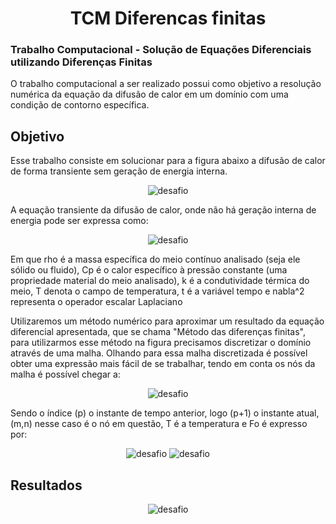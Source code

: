 <h1 align="center">TCM Diferencas finitas</h1>

<h3>Trabalho Computacional - Solução de Equações Diferenciais utilizando Diferenças Finitas </h3>

<p>O trabalho computacional a ser realizado possui como objetivo a resolução numérica da equação da difusão de calor em um domínio com uma condição de contorno específica.</p>

<h2>Objetivo</h2>
<p> Esse trabalho consiste em solucionar para a figura abaixo a difusão de calor de forma transiente sem geração de energia interna. </p>  
<p align="center" >
<img  src = "https://user-images.githubusercontent.com/65405310/168137855-69f28887-b315-4a5d-867e-596aca0cb61a.jpg" alt="desafio" class="center">
</p>
<p>A equação transiente da difusão de calor, onde não há geração interna de energia pode ser expressa como:</p>
<p align="center" >
<img  src = "https://user-images.githubusercontent.com/65405310/168138894-3fc0660d-c0f8-4721-b407-1dacb70b6c0c.png" alt="desafio" class="center">
</p>
<p>Em que rho é a massa específica do meio contínuo analisado (seja ele sólido ou fluido), Cp é o calor específico à pressão constante (uma propriedade material do meio analisado), k é a condutividade térmica do meio, T denota o campo de temperatura, t é a variável tempo e nabla^2 representa o operador escalar Laplaciano

Utilizaremos um método numérico para aproximar um resultado da equação diferencial apresentada, que se chama "Método das diferenças finitas", para utilizarmos esse método na figura precisamos discretizar o domínio através de uma malha. Olhando para essa malha discretizada é possível obter uma expressão mais fácil de se trabalhar, tendo em conta os nós da malha é possível chegar a:</p>
<p align="center" >
<img  src = "https://user-images.githubusercontent.com/65405310/168155938-c7ae2cda-96b0-4eaf-95c7-42ef08c108c3.png" alt="desafio" class="center">
</p>
<p>Sendo o índice (p) o instante de tempo anterior, logo (p+1) o instante atual, (m,n) nesse caso é o nó em questão, T é a temperatura e Fo é expresso por:</p>
<p align="center" >
<img  src = "https://user-images.githubusercontent.com/65405310/168157581-81d739e9-b7c8-492c-935e-49173196d164.png" alt="desafio" class="center">
<img  src = "https://user-images.githubusercontent.com/65405310/168157591-b8dab0b9-021e-4e21-a1b1-abce04891fab.png" alt="desafio" class="center">
</p>

<h2> Resultados </h2>
<p align="center" >
<img  src = "https://user-images.githubusercontent.com/65405310/168162108-7fbbbeee-f0c7-45a6-b4a4-855b8e809ea0.gif" alt="desafio" class="center">
</p>
